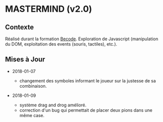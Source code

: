 # MASTERMIND (v2.0)

## Contexte

Réalisé durant la formation [Becode](http://www.becode.org/). Exploration de Javascript (manipulation du DOM, exploitation des events (souris, tactiles), etc.).

## Mises à Jour
* 2018-01-07
  * changement des symboles informant le joueur sur la justesse de sa combinaison.
  
* 2018-01-09
  * système drag and drog amélioré.
  * correction d'un bug qui permettait de placer deux pions dans une même case.
